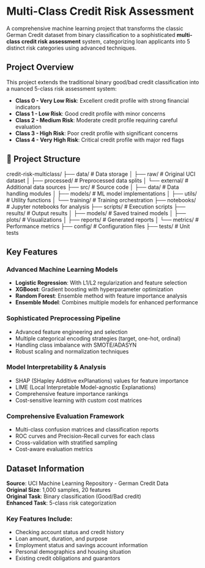 # Multi-Class Credit Risk Assessment

A comprehensive machine learning project that transforms the classic German Credit dataset from binary classification to a sophisticated **multi-class credit risk assessment** system, categorizing loan applicants into 5 distinct risk categories using advanced techniques.

##  Project Overview

This project extends the traditional binary good/bad credit classification into a nuanced 5-class risk assessment system:

- **Class 0 - Very Low Risk**: Excellent credit profile with strong financial indicators
- **Class 1 - Low Risk**: Good credit profile with minor concerns
- **Class 2 - Medium Risk**: Moderate credit profile requiring careful evaluation
- **Class 3 - High Risk**: Poor credit profile with significant concerns
- **Class 4 - Very High Risk**: Critical credit profile with major red flags

## 📁 Project Structure

credit-risk-multiclass/
├── data/                    # Data storage
│   ├── raw/                   # Original UCI dataset
│   ├── processed/             # Preprocessed data splits
│   └── external/              # Additional data sources
├── src/                     # Source code
│   ├── data/                  # Data handling modules
│   ├── models/                # ML model implementations
│   ├── utils/                 # Utility functions
│   └── training/              # Training orchestration
├── notebooks/               # Jupyter notebooks for analysis
├── scripts/                 # Execution scripts
├── results/                 # Output results
│   ├── models/                # Saved trained models
│   ├── plots/                 # Visualizations
│   ├── reports/               # Generated reports
│   └── metrics/               # Performance metrics
├── config/                  # Configuration files
├── tests/                   # Unit tests


##  Key Features

### Advanced Machine Learning Models
- **Logistic Regression**: With L1/L2 regularization and feature selection
- **XGBoost**: Gradient boosting with hyperparameter optimization
- **Random Forest**: Ensemble method with feature importance analysis
- **Ensemble Model**: Combines multiple models for enhanced performance

### Sophisticated Preprocessing Pipeline
- Advanced feature engineering and selection
- Multiple categorical encoding strategies (target, one-hot, ordinal)
- Handling class imbalance with SMOTE/ADASYN
- Robust scaling and normalization techniques

### Model Interpretability & Analysis
- SHAP (SHapley Additive exPlanations) values for feature importance
- LIME (Local Interpretable Model-agnostic Explanations)
- Comprehensive feature importance rankings
- Cost-sensitive learning with custom cost matrices

### Comprehensive Evaluation Framework
- Multi-class confusion matrices and classification reports
- ROC curves and Precision-Recall curves for each class
- Cross-validation with stratified sampling
- Cost-aware evaluation metrics

##  Dataset Information

**Source**: UCI Machine Learning Repository - German Credit Data  
**Original Size**: 1,000 samples, 20 features  
**Original Task**: Binary classification (Good/Bad credit)  
**Enhanced Task**: 5-class risk categorization  

### Key Features Include:
- Checking account status and credit history
- Loan amount, duration, and purpose
- Employment status and savings account information
- Personal demographics and housing situation
- Existing credit obligations and guarantors



<!-- 
## Installation & Setup

### Prerequisites
- Python 3.8+
- Git

### Quick Start

1. **Clone the repository**
```bash
git clone <repository-url>
cd credit-risk-multiclass
```

2. **Create virtual environment**
```bash
python -m venv venv
source venv/bin/activate  # On Windows: venv\Scripts\activate
```

3. **Install dependencies**
```bash
pip install -r requirements.txt
```

4. **Download and prepare data**
```bash
python scripts/download_data.py
python scripts/preprocess_data.py
```

5. **Train models**
```bash
# Train all models with hyperparameter tuning
python scripts/train_models.py

# Train specific models without tuning
python scripts/train_models.py --models xgboost logistic_regression --no-tune
```

6. **Evaluate and visualize results**
```bash
python scripts/evaluate_models.py
```

## 📁 Project Structure

```
credit-risk-multiclass/
├── 📊 data/                    # Data storage
│   ├── raw/                   # Original UCI dataset
│   ├── processed/             # Preprocessed data splits
│   └── external/              # Additional data sources
├── 🧠 src/                     # Source code
│   ├── data/                  # Data handling modules
│   ├── models/                # ML model implementations
│   ├── utils/                 # Utility functions
│   └── training/              # Training orchestration
├── 📓 notebooks/               # Jupyter notebooks for analysis
├── 🎯 scripts/                 # Execution scripts
├── 📈 results/                 # Output results
│   ├── models/                # Saved trained models
│   ├── plots/                 # Visualizations
│   ├── reports/               # Generated reports
│   └── metrics/               # Performance metrics
├── ⚙️ config/                  # Configuration files
├── 🧪 tests/                   # Unit tests
└── 📚 docs/                    # Documentation
```

## 🔧 Configuration

The project uses a comprehensive YAML configuration system. Key configuration areas:

### Data Configuration
```yaml
data:
  test_size: 0.2
  random_state: 42
  stratify: true
```

### Risk Categories
```yaml
risk_categories:
  num_classes: 5
  categorization_method: "probability_based"  # or "feature_based"
```

### Model Parameters
```yaml
models:
  xgboost:
    enabled: true
    params:
      max_depth: 6
      learning_rate: 0.1
      n_estimators: 100
```

## 🚀 Usage Examples

### Basic Model Training
```python
from src.training.trainer import ModelTrainingPipeline

# Initialize and run complete pipeline
pipeline = ModelTrainingPipeline("config/config.yaml")
pipeline.run_complete_pipeline()
```

### Individual Model Usage
```python
from src.models.xgboost_model import XGBoostCreditRiskModel
from src.data.data_loader import GermanCreditDataLoader

# Load data
loader = GermanCreditDataLoader()
X, y = loader.load_data()

# Initialize and train model
model = XGBoostCreditRiskModel()
model.tune_hyperparameters(X_train, y_train)
model.train(X_train, y_train, X_val, y_val)

# Make predictions
predictions = model.predict(X_test)
probabilities = model.predict_proba(X_test)
```

### Risk Category Analysis
```python
from src.data.risk_categorizer import RiskCategorizer

categorizer = RiskCategorizer()
risk_categories = categorizer.create_risk_categories(features, targets)
analysis = categorizer.analyze_risk_distribution(risk_categories)
```

## 📊 Model Performance

### Expected Performance Metrics
- **Accuracy**: 75-85% (varies by model)
- **F1-Macro Score**: 0.70-0.80
- **F1-Weighted Score**: 0.75-0.85

### Feature Importance Insights
Top contributing features typically include:
1. Checking account status
2. Credit history
3. Credit amount and duration
4. Savings account balance
5. Employment status

## 🎨 Visualizations

The project generates comprehensive visualizations:

- **Confusion Matrices**: Multi-class prediction accuracy
- **ROC Curves**: Performance for each risk class
- **Feature Importance**: Model-specific feature rankings
- **SHAP Plots**: Individual prediction explanations
- **Risk Distribution**: Analysis of category assignments

## 🧪 Model Interpretability

### SHAP Integration
```python
# Setup SHAP explainer
model.setup_shap_explainer(X_background)
shap_values = model.get_shap_values(X_test)

# Generate SHAP plots
visualizer.plot_shap_summary(shap_values, X_test, model_name)
```

### Feature Contribution Analysis
```python
# Get feature importance
importance_df = model.get_feature_importance(top_n=20)

# Analyze risk contributions
risk_contributions = categorizer.get_feature_risk_contributions(features)
```

## 🔬 Advanced Features

### Hyperparameter Optimization
- **Optuna-based** optimization with 100+ trials
- **Cross-validation** for robust parameter selection
- **Early stopping** to prevent overfitting

### Cost-Sensitive Learning
- Custom cost matrices reflecting business impact
- Class weighting for imbalanced data
- SMOTE/ADASYN for synthetic sample generation

### Ensemble Methods
- **Voting classifiers** (hard/soft voting)
- **Stacking** with meta-learners
- **Model averaging** with optimized weights

## 📈 Business Impact

### Risk Assessment Benefits
1. **Granular Risk Categorization**: 5 distinct risk levels vs. binary classification
2. **Improved Decision Making**: Tailored loan terms for each risk category
3. **Reduced Default Risk**: Better identification of high-risk applicants
4. **Optimized Pricing**: Risk-based pricing strategies

### Cost-Benefit Analysis
- **Cost Matrix Integration**: Reflects true business costs of misclassification
- **ROI Optimization**: Maximize profit while minimizing risk
- **Regulatory Compliance**: Transparent and explainable credit decisions

## 🧪 Testing

Run the test suite:
```bash
# Run all tests
pytest tests/

# Run with coverage
pytest tests/ --cov=src --cov-report=html

# Run specific test modules
pytest tests/test_models.py -v
```

## 📊 Monitoring & Evaluation

### Model Performance Tracking
- Automated cross-validation scoring
- Performance drift detection
- A/B testing framework for model comparison

### Evaluation Metrics
```python
# Comprehensive evaluation
evaluation = model.evaluate(X_test, y_test)
print(f"Accuracy: {evaluation['accuracy']:.4f}")
print(f"F1-Macro: {evaluation['f1_macro']:.4f}")
print(f"F1-Weighted: {evaluation['f1_weighted']:.4f}")
```

## 🤝 Contributing

1. Fork the repository
2. Create a feature branch (`git checkout -b feature/amazing-feature`)
3. Commit your changes (`git commit -m 'Add amazing feature'`)
4. Push to the branch (`git push origin feature/amazing-feature`)
5. Open a Pull Request

### Development Guidelines
- Follow PEP 8 style guidelines
- Add unit tests for new features
- Update documentation for API changes
- Use meaningful commit messages

## 📝 License

This project is licensed under the MIT License - see the [LICENSE](LICENSE) file for details.

## 🙏 Acknowledgments

- **UCI Machine Learning Repository** for providing the German Credit dataset
- **Prof. Hans Hofmann** for the original dataset creation
- **Scikit-learn, XGBoost, and SHAP** communities for excellent ML libraries
- **Optuna** team for hyperparameter optimization framework

## 📞 Support & Contact

For questions, issues, or contributions:
- Create an issue on GitHub
- Check the [documentation](docs/) for detailed guides
- Review the [FAQ](docs/FAQ.md) for common questions

## 🚀 Future Enhancements

### Planned Features
- [ ] Deep learning models (Neural Networks)
- [ ] AutoML integration with FLAML/AutoGluon
- [ ] Real-time prediction API
- [ ] Model monitoring dashboard
- [ ] Fairness and bias detection tools
- [ ] Integration with MLflow for experiment tracking

### Research Directions
- [ ] Federated learning for privacy-preserving credit scoring
- [ ] Explainable AI techniques for regulatory compliance
- [ ] Time-series analysis for dynamic risk assessment
- [ ] Graph neural networks for relationship modeling

---

**Made with ❤️ for better credit risk assessment** -->
